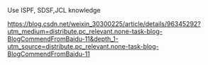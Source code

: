   Use ISPF, SDSF,JCL knowledge
  
  <https://blog.csdn.net/weixin_30300225/article/details/96345292?utm_medium=distribute.pc_relevant.none-task-blog-BlogCommendFromBaidu-11&depth_1-utm_source=distribute.pc_relevant.none-task-blog-BlogCommendFromBaidu-11>
